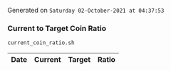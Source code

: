 Generated on `Saturday 02-October-2021 at 04:37:53`

### Current to Target Coin Ratio
`current_coin_ratio.sh`

Date|Current|Target|Ratio
---|---|---|---
